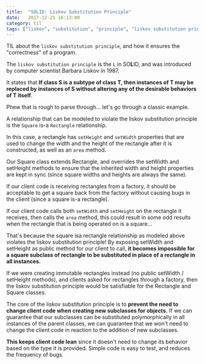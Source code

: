 ```yaml
---
title:  "SOLID: Liskov Substitution Principle"
date:   2017-12-21 16:13:00
category: til
tags: ["liskov", "substitution", "principle", "liskov substitution principle", "liskov-substitution-principle", "architecture", "design", "software"]
---
```


TIL about the `liskov substitution principle`, and how it ensures the "correctness" of a program.

The `liskov substitution principle` is the `L` in SO**L**ID, and was introduced by computer scientist Barbara Liskov in 1987.

It states that **If class S is a subtype of class T, then instances of T may be replaced by instances of S without altering any of the desirable behaviors of T itself**.

Phew that is rough to parse through... let's go through a classic example.

A relationship that can be modeled to violate the liskov substitution principle is the `Square` is-a `Rectangle` relationship.

In this case, a rectangle has `setHeight` and `setWidth` properties that are used to change the width and the height of the rectangle after it is constructed, as well as an `area` method.

Our Square class extends Rectangle, and overrides the setWidth and setHeight methods to ensure that the inherited width and height properties are kept in sync (since square widths and heights are always the same).

If our client code is receiving rectangles from a factory, it should be acceptable to get a square back from the factory without causing bugs in the client (since a square is-a rectangle).

If our client code calls both `setWidth` and `setHeight` on the rectangle it receives, then calls the `area` method, this could result in some odd results when the rectangle that is being operated on is a square...

That's because the square isa rectangle relationship as modeled above violates the liskov substitution principle! By exposing setWidth and setHeight as public method for our client to call, **it becomes impossible for a square subclass of rectangle to be substituted in place of a rectangle in all instances.**

If we were creating immutable rectangles instead (no public setWidth / setHeight methods), and clients asked for rectangles through a factory, then the liskov substitution principle would be satisfiable for the Rectangle and Square classes.

The core of the liskov substitution principle is to **prevent the need to change client code when creating new subclasses for objects.** If we can guarantee that our subclasses can be substituted polymorphically in all instances of the parent classes, we can guarantee that we won't need to change the client code in reaction to the addition of new subclasses.

**This keeps client code lean** since it doesn't need to change its behavior based on the type it is provided. Simple code is easy to test, and reduces the frequency of bugs.
